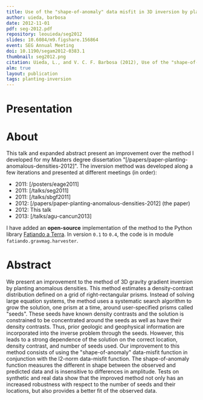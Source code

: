 ```yaml
---
title: Use of the "shape-of-anomaly" data misfit in 3D inversion by planting anomalous densities
author: uieda, barbosa
date: 2012-11-01
pdf: seg-2012.pdf
repository: leouieda/seg2012
slides: 10.6084/m9.figshare.156864
event: SEG Annual Meeting
doi: 10.1190/segam2012-0383.1
thumbnail: seg2012.png
citation: Uieda, L., and V. C. F. Barbosa (2012), Use of the "shape-of-anomaly" data misfit in 3D inversion by planting anomalous densities, SEG Technical Program Expanded Abstracts, pp. 1-6, doi:10.1190/segam2012-0383.1
alm: true
layout: publication
tags: planting-inversion
---
```


# Presentation

<script async class="speakerdeck-embed"
data-id="53506cda61aa4cd4b15fa620cb7198ec" data-ratio="1.77777777777778"
src="//speakerdeck.com/assets/embed.js"></script>

# About

This talk and expanded abstract present an improvement over the method I
developed for my Masters degree dissertation
"[/papers/paper-planting-anomalous-densities-2012]".
The inversion method was developed along a few iterations and presented at
different meetings
(in order):

* 2011: [/posters/eage2011]
* 2011: [/talks/seg2011]
* 2011: [/talks/sbgf2011]
* 2012: [/papers/paper-planting-anomalous-densities-2012] (the paper)
* 2012: This talk
* 2013: [/talks/agu-cancun2013]

I have added an **open-source** implementation of the method to the Python
library [Fatiando a Terra](http://www.fatiando.org). In version `0.1` to `0.4`,
the code is in module `fatiando.gravmag.harvester`.

# Abstract

We present an improvement to the method of 3D gravity gradient inversion by
planting anomalous densities. This method estimates a density-contrast
distribution defined on a grid of right-rectangular prisms. Instead of solving
large equation systems, the method uses a systematic search algorithm to grow
the solution, one prism at a time, around user-specified prisms called "seeds".
These seeds have known density contrasts and the solution is constrained to be
concentrated around the seeds as well as have their density contrasts. Thus,
prior geologic and geophysical information are incorporated into the inverse
problem through the seeds. However, this leads to a strong dependence of the
solution on the correct location, density contrast, and number of seeds used.
Our improvement to this method consists of using the "shape-of-anomaly"
data-misfit function in conjunction with the l2-norm data-misfit function. The
shape-of-anomaly function measures the different in shape between the observed
and predicted data and is insensitive to differences in amplitude. Tests on
synthetic and real data show that the improved method not only has an increased
robustness with respect to the number of seeds and their locations, but also
provides a better fit of the observed data.
